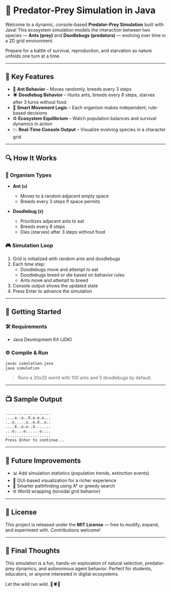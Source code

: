 
# 🧬 Predator-Prey Simulation in Java

Welcome to a dynamic, console-based **Predator-Prey Simulation** built with Java! This ecosystem simulation models the interaction between two species — **Ants (prey)** and **Doodlebugs (predators)** — evolving over time in a 2D grid environment.

Prepare for a battle of survival, reproduction, and starvation as nature unfolds one turn at a time.

---

## 🌟 Key Features

- 🐜 **Ant Behavior** – Moves randomly, breeds every 3 steps  
- 🕷️ **Doodlebug Behavior** – Hunts ants, breeds every 8 steps, starves after 3 turns without food  
- 🧠 **Smart Movement Logic** – Each organism makes independent, rule-based decisions  
- ♻️ **Ecosystem Equilibrium** – Watch population balances and survival dynamics in action  
- 📉 **Real-Time Console Output** – Visualize evolving species in a character grid  

---

## 🔍 How It Works

### 🧩 Organism Types

- **Ant (`o`)**
  - Moves to a random adjacent empty space
  - Breeds every 3 steps if space permits

- **Doodlebug (`X`)**
  - Prioritizes adjacent ants to eat
  - Breeds every 8 steps
  - Dies (starves) after 3 steps without food

### 🎮 Simulation Loop

1. Grid is initialized with random ants and doodlebugs  
2. Each time step:
   - Doodlebugs move and attempt to eat
   - Doodlebugs breed or die based on behavior rules
   - Ants move and attempt to breed
3. Console output shows the updated state
4. Press Enter to advance the simulation

---

## 🚀 Getting Started

### 🛠 Requirements

- Java Development Kit (JDK)

### ⚙️ Compile & Run

```bash
javac simulation.java
java simulation
```

> Runs a 20x20 world with 100 ants and 5 doodlebugs by default.

---

## 📺 Sample Output

```
....................
....o..o..X.o.o.o...
...o.....o..o.X..o..
....X..o.o..X.......
...o....o......o....
....................
Press Enter to continue...
```

---

## 🔮 Future Improvements

- 📊 Add simulation statistics (population trends, extinction events)  
- 🎨 GUI-based visualization for a richer experience  
- 🧠 Smarter pathfinding using A* or greedy search  
- 🌐 World wrapping (toroidal grid behavior)  

---

## 📜 License

This project is released under the **MIT License** — free to modify, expand, and experiment with. Contributions welcome!

---

## 🧩 Final Thoughts

This simulation is a fun, hands-on exploration of natural selection, predator-prey dynamics, and autonomous agent behavior. Perfect for students, educators, or anyone interested in digital ecosystems.

Let the wild run wild. 🌿🕷️🐜
